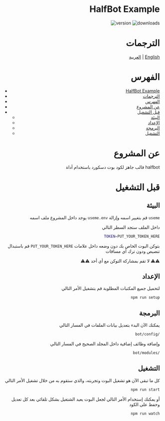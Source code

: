 <div align="right">

# HalfBot Example

![version](https://img.shields.io/npm/v/@disqada/halfbot.svg?maxAge=3600)
![downloads](https://img.shields.io/npm/dt/@disqada/halfbot.svg?maxAge=3600)

# الترجمات

[العربية](README.ar.md) | [English](README.md)

# الفهرس

- [HalfBot Example](#halfbot-example)
- [الترجمات](#الترجمات)
- [الفهرس](#الفهرس)
- [عن المشروع](#عن-المشروع)
- [قبل التشغيل](#قبل-التشغيل)
  - [البيئة](#البيئة)
  - [الإعداد](#الإعداد)
  - [البرمجة](#البرمجة)
  - [التشغيل](#التشغيل)

# عن المشروع

قالب جاهز لكود بوت دسكورد باستخدام أداة halfbot

# قبل التشغيل

## البيئة

يوجد داخل المشروع ملف اسمه `useme.env` قم بتغيير اسمه وإزالة `useme`

داخل الملف ستجد السطر التالي

```bash
TOKEN=PUT_YOUR_TOKEN_HERE
```

قم باستبدال `PUT_YOUR_TOKEN_HERE` بتوكن البوت الخاص بك دون وضعه داخل علامات تنصيص ودون ترك أي مسافات

⚠️⚠️ لا تقم بمشاركة التوكن مع أي أحد ⚠️⚠️

## الإعداد

لتحميل جميع المكتبات المطلوبة قم بتشغيل الأمر التالي

```bash
npm run setup
```

## البرمجة

يمكنك الآن البدء بتعديل بيانات الملفات في المسار التالي

```bash
bot/config/
```

وإضافة وظائف إضافية داخل المجلد الصحيح في المسار التالي

```bash
bot/modules/
```

## التشغيل

كل ما تبقى الآن هو تشغيل البوت وتجربته، والذي ستقوم به من خلال تشغيل الأمر التالي

```bash
npm run start
```

أو يمكنك إستخدام الأمر التالي لجعل البوت يعيد الشتغيل بشكل تلقائي بعد كل تعديل وحفظ على الكود

```bash
npm run watch
```

</div>
